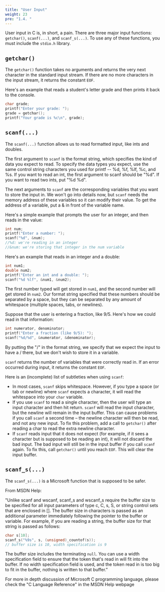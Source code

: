 ```yaml
---
title: "User Input"
weight: 23
pre: "1.4. "
---
```


User input in C is, in short, a pain. There are three major input functions:
`getchar()`, `scanf(...)`, and `scanf_s(...)`. To use any of these functions, you must include the `stdio.h` library.

## `getchar()`

The `getchar()` function takes no arguments and returns the very next character in the standard input stream. If there are no more characters in the input stream, it returns the constant `EOF`. 

Here's an example that reads a student's letter grade and then prints it back to the console.

```c
char grade;
printf("Enter your grade: ");
grade = getchar();
printf("Your grade is %c\n", grade);
```

## `scanf(...)`

The `scanf(...)` function allows us to read formatted input, like ints and
doubles. 

The first argument to `scanf` is the format string, which specifies the kind of data you expect to read. To specify the data types you expect, use the same control string characters you used for printf -- %d, %f, %lf, %c, and %s. If you want to read an int, the first argument to scanf should be "%d". If you want to read two ints, put "%d %d".

The next arguments to `scanf` are the corresponding variables that you want to store the input in. We won't go into details now, but `scanf` needs the memory address of these variables so it can modify their value. To get the address of a variable, put a & in front of the variable name.

Here's a simple example that prompts the user for an integer, and then reads in the value:

```c
int num;
printf("Enter a number: ");
scanf("%d", &num); 
//%d: we're reading in an integer
//&num: we're storing that integer in the num variable
```

Here's an example that reads in an integer and a double:

```c
int num1;
double num2;
printf("Enter an int and a double: ");
scanf("%d %lf", &num1, &num2);
```

The first number typed will get stored in `num1`, and the second number will get stored in `num2`. Our format string specified that these numbers should be separated by a space, but they can be separated by any amount of whitespace (multiple spaces, tabs, or newlines).

Suppose that the user is entering a fraction, like 9/5. Here's how we could read in that information:

```c
int numerator, denominator;
printf("Enter a fraction (like 9/5): ");
scanf("%d/%d", &numerator, &denominator);
```

By putting the "/" in the format string, we specify that we expect the input to have a / there, but we don't wish to store it in a variable.

`scanf` returns the number of variables that were correctly read in. If an error occurred during input, it returns the constant `EOF`.

Here is an (incomplete) list of subtleties when using `scanf`:
- In most cases, `scanf` skips whitespace. However, if you type a space (or tab or newline) where `scanf` expects a character,
it will read the whitespace into your `char` variable.
- If you use `scanf` to read a single character, then the user will type an input character and then hit return. `scanf` will read the input character, but
the newline will remain in the input buffer. This can cause problems if you
call `scanf` a second time – the newline character will then be read, and not
any new input. To fix this problem, add a call to `getchar()` after reading
a char to read the extra newline character.
- If `scanf` reads input that it does not expect (for example, if it sees a
character but is supposed to be reading an int), it will not discard the bad
input. The bad input will still be in the input buffer if you
call `scanf` again. To fix this, call `getchar()` until you reach `EOF`. This
will clear the input buffer.

## `scanf_s(...)`

The `scanf_s(...)` is a Microsoft function that is supposed to be safer.

From MSDN Help:

"Unlike scanf and wscanf, scanf_s and wscanf_s require the buffer size to be
specified for all input parameters of type c, C, s, S, or string control sets that are enclosed in []. The buffer size in characters is passed as an additional parameter immediately following the pointer to the buffer or variable. For example, if you are reading a string, the buffer size for that string is passed as follows:

```c
char s[10];
scanf_s("%9s", s, (unsigned)_countof(s)); 
// buffer size is 10, width specification is 9
```

The buffer size includes the terminating `null`. You can use a width specification field to ensure that the token that's read in will fit into the buffer. If no width specification field is used, and the token read in is too big to fit in the buffer, nothing is written to that buffer."

For more in depth discussion of Microsoft C programming language, please check the "C Language Reference" in the MSDN Help webpage 
